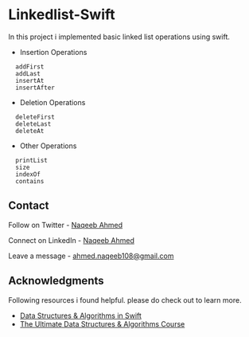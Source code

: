 # Linkedlist-Swift

In this project i implemented basic linked list operations using swift.
  
 - Insertion Operations
  ```
    addFirst
    addLast
    insertAt
    insertAfter
  ```
  
   - Deletion Operations
  ```
    deleteFirst
    deleteLast
    deleteAt
  ```

 - Other Operations
  ```
    printList
    size
    indexOf
    contains
  ```

## Contact

Follow on Twitter - [Naqeeb Ahmed](https://twitter.com/naqeeb108)

Connect on LinkedIn - [Naqeeb Ahmed](https://www.linkedin.com/in/naqeeb-ahmed-7ba469128)

Leave a message - ahmed.naqeeb108@gmail.com

## Acknowledgments

Following resources i found helpful. please do check out to learn more.

* [Data Structures & Algorithms in Swift](https://www.kodeco.com/books/data-structures-algorithms-in-swift/v4.0)
* [The Ultimate Data Structures & Algorithms Course](https://codewithmosh.com/p/data-structures-algorithms)
